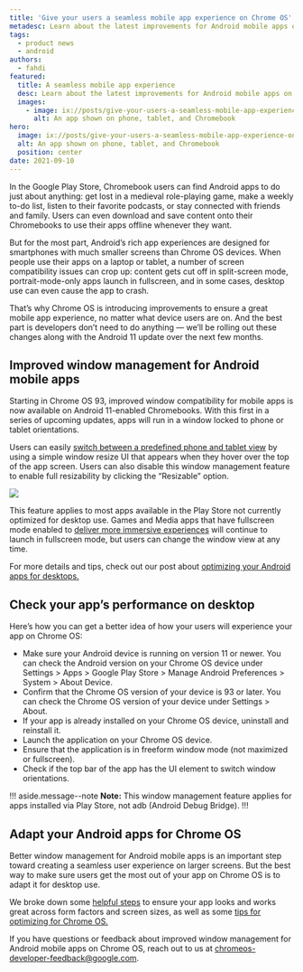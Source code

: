 ```yaml
---
title: 'Give your users a seamless mobile app experience on Chrome OS'
metadesc: Learn about the latest improvements for Android mobile apps on Chrome
tags:
  - product news
  - android
authors:
  - fahdi
featured:
  title: A seamless mobile app experience
  desc: Learn about the latest improvements for Android mobile apps on Chrome
  images:
    - image: ix://posts/give-your-users-a-seamless-mobile-app-experience-on-chrome-os/hero.png
      alt: An app shown on phone, tablet, and Chromebook
hero:
  image: ix://posts/give-your-users-a-seamless-mobile-app-experience-on-chrome-os/hero.png
  alt: An app shown on phone, tablet, and Chromebook
  position: center
date: 2021-09-10
---
```


In the Google Play Store, Chromebook users can find Android apps to do just about anything: get lost in a medieval role-playing game, make a weekly to-do list, listen to their favorite podcasts, or stay connected with friends and family. Users can even download and save content onto their Chromebooks to use their apps offline whenever they want.

But for the most part, Android’s rich app experiences are designed for smartphones with much smaller screens than Chrome OS devices. When people use their apps on a laptop or tablet, a number of screen compatibility issues can crop up: content gets cut off in split-screen mode, portrait-mode-only apps launch in fullscreen, and in some cases, desktop use can even cause the app to crash.

That’s why Chrome OS is introducing improvements to ensure a great mobile app experience, no matter what device users are on. And the best part is developers don’t need to do anything — we’ll be rolling out these changes along with the Android 11 update over the next few months.

## Improved window management for Android mobile apps

Starting in Chrome OS 93, improved window compatibility for mobile apps is now available on Android 11-enabled Chromebooks. With this first in a series of upcoming updates, apps will run in a window locked to phone or tablet orientations.

Users can easily [switch between a predefined phone and tablet view](https://support.google.com/chromebook/thread/124854535/introducing-chrome-os-93-to-the-stable-channel?hl=en) by using a simple window resize UI that appears when they hover over the top of the app screen. Users can also disable this window management feature to enable full resizability by clicking the “Resizable” option.

![](ix://posts/give-your-users-a-seamless-mobile-app-experience-on-chrome-os/window-management.jpg)

This feature applies to most apps available in the Play Store not currently optimized for desktop use. Games and Media apps that have fullscreen mode enabled to [deliver more immersive experiences](https://developer.android.com/training/system-ui/immersive) will continue to launch in fullscreen mode, but users can change the window view at any time.

For more details and tips, check out our post about [optimizing your Android apps for desktops.](/{{locale.code}}/android)

## Check your app’s performance on desktop

Here’s how you can get a better idea of how your users will experience your app on Chrome OS:

- Make sure your Android device is running on version 11 or newer. You can check the Android version on your Chrome OS device under Settings > Apps > Google Play Store > Manage Android Preferences > System > About Device.
- Confirm that the Chrome OS version of your device is 93 or later. You can check the Chrome OS version of your device under Settings > About.
- If your app is already installed on your Chrome OS device, uninstall and reinstall it.
- Launch the application on your Chrome OS device.
- Ensure that the application is in freeform window mode (not maximized or fullscreen).
- Check if the top bar of the app has the UI element to switch window orientations.

!!! aside.message--note
**Note:** This window management feature applies for apps installed via Play Store, not adb (Android Debug Bridge).
!!!

## Adapt your Android apps for Chrome OS

Better window management for Android mobile apps is an important step toward creating a seamless user experience on larger screens. But the best way to make sure users get the most out of your app on Chrome OS is to adapt it for desktop use.

We broke down some [helpful steps](/{{locale.code}}}/posts/optimizing-android-app-experiences-for-chromeos) to ensure your app looks and works great across form factors and screen sizes, as well as some [tips for optimizing for Chrome OS.](/{{locale.code}}/android)

If you have questions or feedback about improved window management for Android mobile apps on Chrome OS, reach out to us at chromeos-developer-feedback@google.com.
